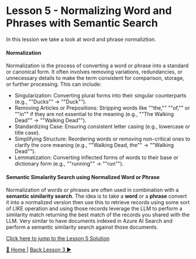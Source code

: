 # Lesson 5 - Normalizing Word and Phrases with Semantic Search  
In this lession we take a look at word and phrase normaliztion.  

#### Normalization
Normalization is the process of converting a word or phrase into a standard or canonical form. It often involves removing variations, redundancies, or unnecessary details to make the term consistent for comparison, storage, or further processing. This can include:        

- Singularization: Converting plural forms into their singular counterparts (e.g., ""Ducks"" → ""Duck"").
- Removing Articles or Prepositions: Stripping words like ""the,"" ""of,"" or ""in"" if they are not essential to the meaning (e.g., ""The Walking Dead"" → ""Walking Dead"").
- Standardizing Case: Ensuring consistent letter casing (e.g., lowercase or title case).
- Simplifying Structure: Reordering words or removing non-critical ones to clarify the core meaning (e.g., ""Walking Dead, the"" → ""Walking Dead"").
- Lemmatization: Converting inflected forms of words to their base or dictionary form (e.g., ""running"" → ""run"").

#### Semantic Simalarity Search using Normalized Word or Phrase
Normalization of words or phrases are often used in combination with a **semantic similarity search**.  The idea is to take a **word** or a **phrase** convert it into a normalized version then use this to retrieve records using some sort of LIKE operation and using those records leverage the LLM to perform a similarity match returning the best match of the records you shared with the LLM.  Very similar to have documents indexed in Azure AI Search and perform a semantic similarity search against those documents.  

[Click here to jump to the Lesson 5 Solution](/solutions/Semantic-Kernel-101/ConsoleApp-SK-Lesson-5)

[🔼 Home ](/README.md) | [Back Lesson 3 ▶](/lessons/lesson-3/README.md)

